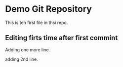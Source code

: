 # Demo Git Repository

This is teh first file in thsi repo.

## Editing firts time after first commint
Adding one more line.

adding 2nd line.
